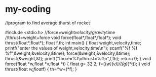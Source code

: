 # my-coding
//program to find average thurst of rocket





#include <stdio.h>
//force=weight*velocity/gravity*time
//thrust=weight+force
void force(float*,float*,float*);
void thrust(float*,float*);
float f,th;
int main()
{
	float weight,velocity,time;
	printf("enter the values of weight,velocity,time\n");
	scanf("%f %f %f",&weight,&velocity,&time);
	force(&weight,&velocity,&time);
	thrust(&weight,&f);
	printf("force=%f\nthrust=%f\n",f,th);
	return 0;
}
void force(float *w,float *v,float *t)
{
	float g= 32.2;
	f=((*w)*(*v))/((g)*(*t));
}
void thrust(float *w,float*f)
{
	th=*w+(*f);
}

